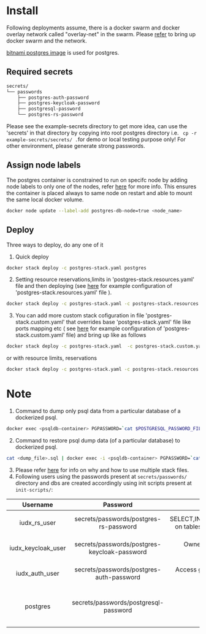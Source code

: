 # Install
Following deployments assume, there is a docker swarm and  docker overlay network called "overlay-net"  in the swarm. Please [refer](../../../docs/swarm-setup.md) to bring up docker swarm and the network.

 [bitnami postgres image](https://github.com/bitnami/bitnami-docker-postgresql) is used for postgres.
## Required secrets

```sh
secrets/
└── passwords
    ├── postgres-auth-password
    ├── postgres-keycloak-password
    ├── postgresql-password
    └── postgres-rs-password
```
Please see the example-secrets directory to get more idea, can use the 'secrets' in that directory by copying into root postgres  directory i.e. ``` cp -r example-secrets/secrets/ .```for demo or local testing purpose only! For other environment, please generate strong passwords.

## Assign node labels
 The postgres container is constrained to run on specifc node by adding node labels to only one of the nodes, refer [here](https://docs.docker.com/engine/swarm/services/#placement-constraints) for more info. This ensures the container is placed always to same node on restart and able to mount the same local docker volume.
```sh
docker node update --label-add postgres-db-node=true <node_name>
```

## Deploy

Three ways to deploy, do any one of it
1. Quick deploy  
```sh
docker stack deploy -c postgres-stack.yaml postgres
```

2. Setting resource reservations,limits in 'postgres-stack.resources.yaml' file and then deploying (see [here](example-postgres-stack.resources.yaml) for example configuration of 'postgres-stack.resources.yaml' file ).

```sh
docker stack deploy -c postgres-stack.yaml -c postgres-stack.resources.yaml postgres
```
3. You can add more custom stack cofiguration in file 'postgres-stack.custom.yaml' that overrides base 'postgres-stack.yaml' file like ports mapping etc ( see [here](example-postgres-stack.custom.yaml) for example configuration of 'postgres-stack.custom.yaml' file)  and bring up like as follows
```sh
docker stack deploy -c postgres-stack.yaml  -c postgres-stack.custom.yaml postgres
```
or 
with resource limits, reservations
```sh
docker stack deploy -c postgres-stack.yaml -c postgres-stack.resources.yaml -c postgres-stack.custom.yaml postgres
```

# Note
1. Command to dump only psql data from a particular database of a dockerized psql.
```sh
docker exec <psqldb-container> PGPASSWORD=`cat $POSTGRESQL_PASSWORD_FILE` pg_dumpall -U postgres > /tmp/dump.sql
```
2. Command to restore psql dump data (of a particular database) to dockerized  psql.

```sh
cat <dump_file>.sql | docker exec -i <psqldb-container> PGPASSWORD=`cat $POSTGRESQL_PASSWORD_FILE` psql -U postgres
```
3. Please refer [here](https://docs.docker.com/compose/extends/#multiple-compose-files) for info on why and how to use multiple stack files.
4.  Following users using the passwords present at ```secrets/passwords/``` directory and dbs are created accordingly using init scripts present at ```init-scripts/```:

| Username           | Password                                    | Role/Access                         |  Services                     |
|:-------------------:|:------------------------------------------:| :---------------------------------: |:-----------------------------:|
| iudx_rs_user       | secrets/passwords/postgres-rs-password       | SELECT,INSERT,DELETE,UPDATE on tables of ```iudx_rs``` Database   | Used by resource server      |
| iudx_keycloak_user | secrets/passwords/postgres-keycloak-password |  Owner of ```iudx_keycloak``` database                   | Used by keycloak server      |
| iudx_auth_user     |   secrets/passwords/postgres-auth-password   |   Access given while setting up auth server             | Used by auth server          |
| postgres           | secrets/passwords/postgresql-password     |     Superuser                                             |  Used to set users and RBAC  |
                            
